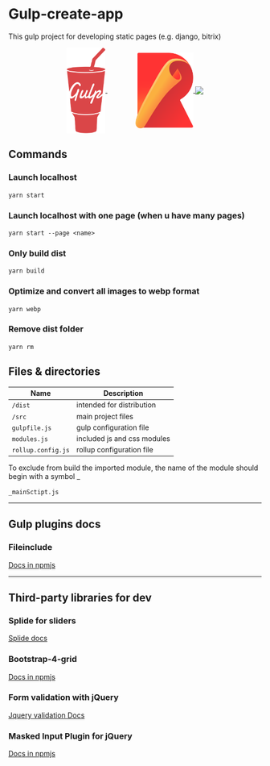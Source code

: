# Gulp-create-app

This gulp project for developing static pages (e.g. django, bitrix)
<p align="center">
<a href="https://github.com/gulpjs/gulp" target="_blank" rel="noopener noreferrer">
<img width="77" height="170" src='./src/images/gulp-logo.png' alt='gulp-logo' align="center">
</a>
<a href="https://github.com/rollup/rollup" target="_blank" rel="noopener noreferrer" style="margin-left: 4em">
<img width="115" height="150" src='./src/images/rollup-logo.png' alt='rollup-logo' align="center">
</a>
<a href="https://pugjs.org"><img src="https://cdn.rawgit.com/pugjs/pug-logo/eec436cee8fd9d1726d7839cbe99d1f694692c0c/SVG/pug-final-logo-_-colour-128.svg" height="200" align="center"></a>
</p>


## Commands

### Launch localhost
```
yarn start
``` 
### Launch localhost with one page (when u have many pages)
```
yarn start --page <name>
``` 
### Only build dist
```
yarn build
```  
### Optimize and convert all images to webp format
```
yarn webp
```
### Remove dist folder
```
yarn rm
``` 

## Files & directories

| Name                |  Description                                  |
|----------------------|--------------------------------------------|
| `/dist`          | intended for distribution           |
| `/src`    | main project files                                 |
| `gulpfile.js`    | gulp configuration file                                 |
| `modules.js`    | included js and css modules                                 |
| `rollup.config.js`    | rollup configuration file                                 |

To exclude from build the imported module, the name of the module should begin with a symbol _
```
_mainSctipt.js
```
---
## Gulp plugins docs
### Fileinclude
[Docs in npmjs](https://www.npmjs.com/package/gulp-file-include)

---
## Third-party libraries for dev
### Splide for sliders
[Splide docs](https://splidejs.com) 
### Bootstrap-4-grid
[Docs in npmjs](https://www.npmjs.com/package/bootstrap-4-grid) 
### Form validation with jQuery
[Jquery validation Docs](https://jqueryvalidation.org/documentation) 
### Masked Input Plugin for jQuery
[Docs in npmjs](https://www.npmjs.com/package/jquery.maskedinput) 
